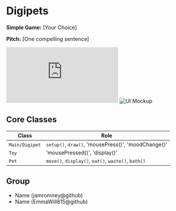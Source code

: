 # Digipets

**Simple Game:** [Your Choice]

**Pitch:** [One compelling sentence]

![Class Diagram](https://github.com/jamromney/Group-1/blob/main/Class%20Diagram/Digipets.drawio.pdf)
![UI Mockup](mockup.png)

## Core Classes
| Class | Role |
|-------|------|
| `Main/Digipet` | `setup()`, `draw()`, 'mousePress()', 'moodChange()' |
| `Toy` | 'mousePressed()', 'display()' |
| `Pet` | `move()`, `display()`, `eat()`, `waste()`, `bath()` |

## Group
- Name (jamromney@github)
- Name (EmmaWill815@github)
